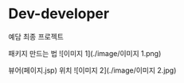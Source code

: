 # Dev-developer
예담 최종 프로젝트

패키지 만드는 법
![이미지 1](./image/이미지 1.png)

뷰어(페이지.jsp) 위치
![이미지 2](./image/이미지 2.jpg)
